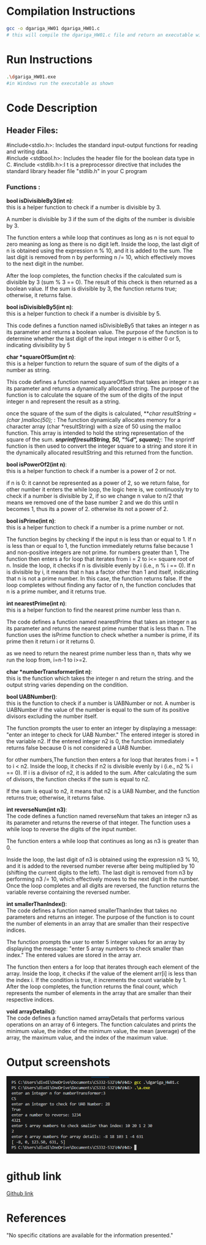 <!--
NOTES:
This is the README file home work assignment 1
-->

# Compilation Instructions

```bash
gcc -o dgariga_HW01 dgariga_HW01.c 
# this will compile the dgariga_HW01.c file and return an executable with the executable name dgariga_HW01.exe
```
# Run Instructions

```bash
.\dgariga_HW01.exe
#in Windows run the executable as shown
```

# Code Description

## Header Files:

#include<stdio.h>: Includes the standard input-output functions for reading and writing data.\
#include <stdbool.h>: Includes the header file for the boolean data type in C.
#include <stdlib.h>:I t is a preprocessor directive that includes the standard library header file "stdlib.h" in your C program


### Functions :


**bool isDivisibleBy3(int n)**:\
 this is a helper function to check if a number is divisible by 3.

A number is divisible by 3 if the sum of the digits of the number is divisible by 3.

The function enters a while loop that continues as long as n is not equal to zero meaning as long as there is no digit left.
Inside the loop, the last digit of n is obtained using the expression n % 10, and it is added to the sum.
The last digit is removed from n by performing n /= 10, which effectively moves to the next digit in the number.

After the loop completes, the function checks if the calculated sum is divisible by 3 (sum % 3 == 0).
The result of this check is then returned as a boolean value. If the sum is divisible by 3, the function returns true; otherwise, it returns false.

**bool isDivisibleBy5(int n)**:\
this is a helper function to check if a number is divisible by 5.

This code defines a function named isDivisibleBy5 that takes an integer n as its parameter and returns a boolean value. The purpose of the function is to determine whether the last digit of the input integer n is either 0 or 5, indicating divisibility by 5

**char *squareOfSum(int n)**:\
this is a helper function to return the square of sum of the digits of a number as string.

This code defines a function named squareOfSum that takes an integer n as its parameter and returns a dynamically allocated string. The purpose of the function is to calculate the square of the sum of the digits of the input integer n and represent the result as a string.

once the square of the sum of the digits is calculated, 
***char *resultString = (char *)malloc(50);*** : The function dynamically allocates memory for a character array (char *resultString) with a size of 50 using the malloc function.
This array is intended to hold the string representation of the square of the sum.
***snprintf(resultString, 50, "%d", square);***: The snprintf function is then used to convert the integer square to a string and store it in the dynamically allocated resultString and this returned from the function.

**bool isPowerOf2(int n)**:\
 this is a helper function to check if a number is a power of 2 or not.

if n is 0:  it cannot be represented as a power of 2, so we return false,
for other number it enters the while loop,
the logic here is, we continuosly try to check if a number is divisible by 2, if so we change n value to n/2 that means we removed one of the base number 2 and we do this until n becomes 1, thus its a power of 2. otherwise its not a power of 2.

**bool isPrime(int n)**: \
this is a helper function to check if a number is a prime number or not.

 The function begins by checking if the input n is less than or equal to 1.
If n is less than or equal to 1, the function immediately returns false because 1 and non-positive integers are not prime.
for numbers greater than 1, The function then enters a for loop that iterates from i = 2 to i<= square root of n.
Inside the loop, it checks if n is divisible evenly by i (i.e., n % i == 0).
If n is divisible by i, it means that n has a factor other than 1 and itself, indicating that n is not a prime number. In this case, the function returns false.
If the loop completes without finding any factor of n, the function concludes that n is a prime number, and it returns true.

**int nearestPrime(int n)**:\
this is a helper function to find the nearest prime number less than n.

The code defines a function named nearestPrime that takes an integer n as its parameter and returns the nearest prime number that is less than n. The function uses the isPrime function to check whether a number is prime, if its prime then it return i or it returns 0.

as we need to return the nearest prime number less than n, thats why we run the loop from, i=n-1 to i>=2.

**char *numberTransformer(int n)**:\
 this is the function which takes the integer n and return the string. 
and the output string varies depending on the condition.

**bool UABNumber()**: \
this is the function to check if a number is UABNumber or not. A number is UABNumber if the value of the number is equal to the sum of its positive divisors excluding the number itself.

The function prompts the user to enter an integer by displaying a message: "enter an integer to check for UAB Number."
The entered integer is stored in the variable n2.
If the entered integer n2 is 0, the function immediately returns false because 0 is not considered a UAB Number.

for other numbers,The function then enters a for loop that iterates from i = 1 to i < n2.
Inside the loop, it checks if n2 is divisible evenly by i (i.e., n2 % i == 0).
If i is a divisor of n2, it is added to the sum.
After calculating the sum of divisors, the function checks if the sum is equal to n2.

If the sum is equal to n2, it means that n2 is a UAB Number, and the function returns true; otherwise, it returns false.

**int reverseNum(int n3)**:\
The code defines a function named reverseNum that takes an integer n3 as its parameter and returns the reverse of that integer. The function uses a while loop to reverse the digits of the input number.

The function enters a while loop that continues as long as n3 is greater than 0.

Inside the loop, the last digit of n3 is obtained using the expression n3 % 10, and it is added to the reversed number reverse after being multiplied by 10 (shifting the current digits to the left).
The last digit is removed from n3 by performing n3 /= 10, which effectively moves to the next digit in the number.
Once the loop completes and all digits are reversed, the function returns the variable reverse containing the reversed number.

**int smallerThanIndex()**:\
The code defines a function named smallerThanIndex that takes no parameters and returns an integer. The purpose of the function is to count the number of elements in an array that are smaller than their respective indices.

The function prompts the user to enter 5 integer values for an array by displaying the message: "enter 5 array numbers to check smaller than index."
The entered values are stored in the array arr.

The function then enters a for loop that iterates through each element of the array.
Inside the loop, it checks if the value of the element arr[i] is less than the index i.
If the condition is true, it increments the count variable by 1.
After the loop completes, the function returns the final count, which represents the number of elements in the array that are smaller than their respective indices.

**void arrayDetails()**:\
The code defines a function named arrayDetails that performs various operations on an array of 6 integers. The function calculates and prints the minimum value, the index of the minimum value, the mean (average) of the array, the maximum value, and the index of the maximum value.

# Output screenshots
![Alt text](image.png)

# github link
[Github link](https://github.com/divya-gariga/CS332-532/tree/main/HW/HW1)

# References
"No specific citations are available for the information presented."
